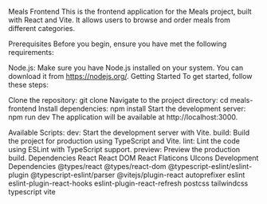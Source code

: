 Meals Frontend
This is the frontend application for the Meals project, built with React and Vite. It allows users to browse and order meals from different categories.

Prerequisites
Before you begin, ensure you have met the following requirements:

Node.js: Make sure you have Node.js installed on your system. You can download it from https://nodejs.org/.
Getting Started
To get started, follow these steps:

Clone the repository:
git clone <repository-url>
Navigate to the project directory:
cd meals-frontend
Install dependencies:
npm install
Start the development server:
npm run dev
The application will be available at http://localhost:3000.

Available Scripts:
dev: Start the development server with Vite.
build: Build the project for production using TypeScript and Vite.
lint: Lint the code using ESLint with TypeScript support.
preview: Preview the production build.
Dependencies
React
React DOM
React Flaticons
UIcons
Development Dependencies
@types/react
@types/react-dom
@typescript-eslint/eslint-plugin
@typescript-eslint/parser
@vitejs/plugin-react
autoprefixer
eslint
eslint-plugin-react-hooks
eslint-plugin-react-refresh
postcss
tailwindcss
typescript
vite
